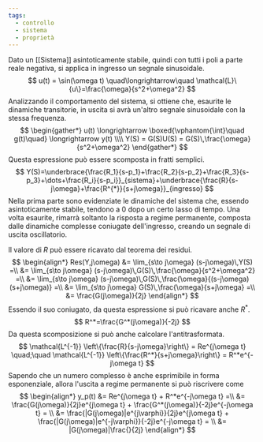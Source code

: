 ```yaml
---
tags:
  - controllo
  - sistema
  - proprietà
---
```

Dato un [[Sistema]] asintoticamente stabile, quindi con tutti i poli a parte reale negativa, si applica in ingresso un segnale sinusoidale.
$$
u(t) = \sin(\omega t) \quad\longrightarrow\quad \mathcal{L}\{u\}=\frac{\omega}{s^2+\omega^2}
$$
Analizzando il comportamento del sistema, si ottiene che, esaurite le dinamiche transitorie, in uscita si avrà un'altro segnale sinusoidale con la stessa frequenza.
$$
\begin{gather*}
u(t) \longrightarrow \boxed{\vphantom{\int}\quad g(t)\quad} \longrightarrow y(t) \\\\
Y(S) = G(S)U(S) = G(S)\,\frac{\omega}{s^2+\omega^2}
\end{gather*}
$$
Questa espressione può essere scomposta in fratti semplici.
$$
Y(S)=\underbrace{\frac{R_1}{s-p_1}+\frac{R_2}{s-p_2}+\frac{R_3}{s-p_3}+\dots+\frac{R_i}{s-p_i}}_{sistema}+\underbrace{\frac{R}{s-j\omega}+\frac{R^{*}}{s+j\omega}}_{ingresso}
$$
Nella prima parte sono evidenziate le dinamiche del sistema che, essendo asintoticamente stabile, tendono a $0$ dopo un certo lasso di tempo. Una volta esaurite, rimarrà soltanto la risposta a regime permanente, composta dalle dinamiche complesse coniugate dell'ingresso, creando un segnale di uscita oscillatorio.

Il valore di $R$ può essere ricavato dal teorema dei residui.
$$
\begin{align*}
Res(Y,j\omega) &= \lim_{s\to j\omega} (s-j\omega)\,Y(S) =\\
&= \lim_{s\to j\omega} (s-j\omega)\,G(S)\,\frac{\omega}{s^2+\omega^2} =\\
&= \lim_{s\to j\omega} (s-j\omega)\,G(S)\,\frac{\omega}{(s-j\omega)(s+j\omega)} =\\
&= \lim_{s\to j\omega} G(S)\,\frac{\omega}{s+j\omega} =\\
&= \frac{G(j\omega)}{2j}
\end{align*}
$$
Essendo il suo coniugato, da questa espressione si può ricavare anche $R^*$.
$$
R^*=\frac{G^*(j\omega)}{-2j}
$$
Da questa scomposizione si può anche calcolare l'antitrasformata.
$$
\mathcal{L^{-1}} \left\{\frac{R}{s-j\omega}\right\} = Re^{j\omega t} \quad;\quad \mathcal{L^{-1}} \left\{\frac{R^*}{s+j\omega}\right\} = R^*e^{-j\omega t} 
$$
Sapendo che un numero complesso è anche esprimibile in forma esponenziale, allora l'uscita a regime permanente si può riscrivere come
$$
\begin{align*}
y_p(t) &= Re^{j\omega t} + R^*e^{-j\omega t} =\\
&= \frac{G(j\omega)}{2j}e^{j\omega t} + \frac{G^*(j\omega)}{-2j}e^{-j\omega t} = \\
&= \frac{|G(j\omega)|e^{j\varphi}}{2j}e^{j\omega t} + \frac{|G(j\omega)|e^{-j\varphi}}{-2j}e^{-j\omega t} = \\
&= |G(j\omega)|\frac{}{2j}
\end{align*}
$$
